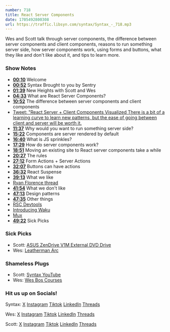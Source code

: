 ```yaml
---
number: 718
title: React Server Components
date: 1705492800308
url: https://traffic.libsyn.com/syntax/Syntax_-_718.mp3
---
```


Wes and Scott talk through server components, the difference between server components and client components, reasons to run something server side, how server components work, using forms and buttons, what they like and don't like about it, and tips to learn more.

### Show Notes

* **[00:10](#t=00:10)** Welcome
* **[00:52](#t=00:52)** Syntax Brought to you by Sentry
* **[01:39](#t=01:39)** New Heights with Scott and Wes
* **[04:33](#t=04:33)** What are React Server Components?
* **[10:52](#t=10:52)** The difference between server components and client components
* [Tweet: "React Server + Client Components Visualized There is a bit of a learning curve to learn new patterns, but the ease of going between client and server will be worth it.](https://twitter.com/wesbos/status/1743347215425237436)
* **[11:37](#t=11:37)** Why would you want to run something server side?
* **[15:22](#t=15:22)** Components are server rendered by default
* **[16:40](#t=16:40)** What is JS sprinkles?
* **[17:29](#t=17:29)** How do server components work?
* **[18:51](#t=18:51)** Moving an existing site to React server components take a while
* **[20:27](#t=20:27)** The rules
* **[27:12](#t=27:12)** Form Actions + Server Actions
* **[32:07](#t=32:07)** Buttons can have actions
* **[36:32](#t=36:32)** React Suspense
* **[39:13](#t=39:13)** What we like
* [Ryan Florence thread](https://twitter.com/ryanflorence/status/1733157452336803970)
* **[41:54](#t=41:54)** What we don't like
* **[47:13](#t=47:13)** Design patterns
* **[47:35](#t=47:35)** Other things
* [RSC Devtools](https://chromewebstore.google.com/detail/rsc-devtools/jcejahepddjnppkhomnidalpnnnemomn?pli=1)
* [Introducing Waku](https://waku.gg/blog/introducing-waku)
* [Mux](https://www.mux.com/)
* **[49:22](#t=49:22)** Sick Picks

### Sick Picks

- Scott: [ASUS ZenDrive V1M External DVD Drive](https://amzn.to/41OO8Wf)
- Wes: [Leatherman Arc](https://www.leatherman.com/en_CA/arc-833076.html)

### Shameless Plugs

- Scott: [Syntax YouTube](https://www.youtube.com/@syntaxfm)
- Wes: [Wes Bos Courses](https://wesbos.com/courses)

### Hit us up on Socials!

Syntax: [X](https://twitter.com/syntaxfm) [Instagram](https://www.instagram.com/syntax_fm/) [Tiktok](https://www.tiktok.com/@syntaxfm) [LinkedIn](https://www.linkedin.com/company/96077407/admin/feed/posts/) [Threads](https://www.threads.net/@syntax_fm)

Wes: [X](https://twitter.com/wesbos) [Instagram](https://www.instagram.com/wesbos/) [Tiktok](https://www.tiktok.com/@wesbos) [LinkedIn](https://www.linkedin.com/in/wesbos/) [Threads](https://www.threads.net/@wesbos)

Scott: [X](https://twitter.com/stolinski) [Instagram](https://www.instagram.com/stolinski/) [Tiktok](https://www.tiktok.com/@stolinski) [LinkedIn](https://www.linkedin.com/in/stolinski/) [Threads](https://www.threads.net/@stolinski)